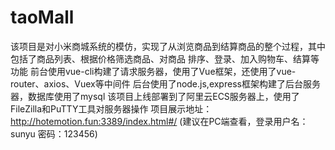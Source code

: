 # taoMall
该项目是对小米商城系统的模仿，实现了从浏览商品到结算商品的整个过程，其中包括了商品列表、根据价格筛选商品、对商品
排序、登录、加入购物车、结算等功能
前台使用vue-cli构建了请求服务器，使用了Vue框架，还使用了vue-router、axios、Vuex等中间件
后台使用了node.js,express框架构建了后台服务器，数据库使用了mysql
该项目上线部署到了阿里云ECS服务器上，使用了FileZilla和PuTTY工具对服务器操作
项目展示地址：http://hotemotion.fun:3389/index.html#/
(建议在PC端查看，登录用户名：sunyu 密码：123456)
